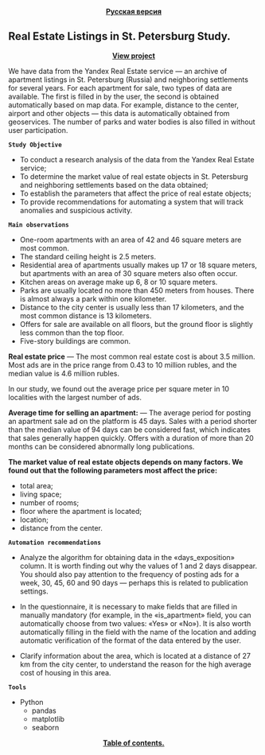 <p align="center"><a href="https://github.com/lily-pogodina/Data-Analyst-Portfolio-Ru/tree/main/Real_estate_listings_in_st.Petersburg_sudy_ru"><b>Русская версия</b></a></p>


## Real Estate Listings in St. Petersburg Study.
<p align="center"><a href="https://github.com/lily-pogodina/Data-Analyst-Portfolio-En/blob/main/Real_estate_listings_in_st.Petersburg_sudy_en/Real_estate_listings_in_st.Petersburg_sudy_en.ipynb"><b>View project</b></a></p>

We have data from the Yandex Real Estate service — an archive of apartment listings in St. Petersburg (Russia) and neighboring settlements for several years. For each apartment for sale, two types of data are available. The first is filled in by the user, the second is obtained automatically based on map data. For example, distance to the center, airport and other objects — this data is automatically obtained from geoservices. The number of parks and water bodies is also filled in without user participation.

**`Study Objective`**
* To conduct a research analysis of the data from the Yandex Real Estate service;
* To determine the market value of real estate objects in St. Petersburg and neighboring settlements based on the data obtained;
* To establish the parameters that affect the price of real estate objects;
* To provide recommendations for automating a system that will track anomalies and suspicious activity.

**`Main observations`**
* One-room apartments with an area of 42 and 46 square meters are most common.
* The standard ceiling height is 2.5 meters.
* Residential area of apartments usually makes up 17 or 18 square meters, but apartments with an area of 30 square meters also often occur.
* Kitchen areas on average make up 6, 8 or 10 square meters.
* Parks are usually located no more than 450 meters from houses. There is almost always a park within one kilometer.
* Distance to the city center is usually less than 17 kilometers, and the most common distance is 13 kilometers.
* Offers for sale are available on all floors, but the ground floor is slightly less common than the top floor.
* Five-story buildings are common.

**Real estate price** — The most common real estate cost is about 3.5 million. Most ads are in the price range from 0.43 to 10 million rubles, and the median value is 4.6 million rubles.

In our study, we found out the average price per square meter in 10 localities with the largest number of ads.

**Average time for selling an apartment:** — The average period for posting an apartment sale ad on the platform is 45 days. Sales with a period shorter than the median value of 94 days can be considered fast, which indicates that sales generally happen quickly. Offers with a duration of more than 20 months can be considered abnormally long publications.


**The market value of real estate objects depends on many factors. We found out that the following parameters most affect the price:**

* total area;
* living space;
* number of rooms;
* floor where the apartment is located;
* location;
* distance from the center.

**`Automation recommendations`**

* Analyze the algorithm for obtaining data in the «days_exposition» column. It is worth finding out why the values of 1 and 2 days disappear. You should also pay attention to the frequency of posting ads for a week, 30, 45, 60 and 90 days — perhaps this is related to publication settings.

* In the questionnaire, it is necessary to make fields that are filled in manually mandatory (for example, in the «is_apartment» field, you can automatically choose from two values: «Yes» or «No»). It is also worth automatically filling in the field with the name of the location and adding automatic verification of the format of the data entered by the user.

* Clarify information about the area, which is located at a distance of 27 km from the city center, to understand the reason for the high average cost of housing in this area.

**`Tools`**

* Python
  * pandas
  * matplotlib 
  * seaborn


<p align="center"><a href="https://github.com/lily-pogodina/Data-Analyst-Portfolio-En"><b>Table of contents.</b></a></p>
